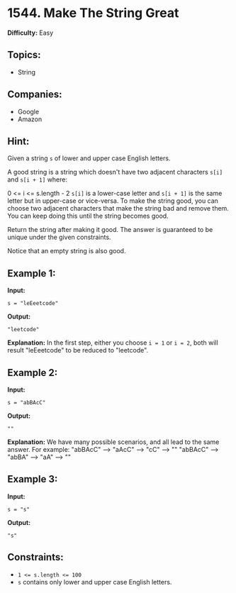# 1544. Make The String Great

**Difficulty:** Easy

## Topics:
- String

## Companies:
- Google
- Amazon

## Hint:
Given a string `s` of lower and upper case English letters.

A good string is a string which doesn't have two adjacent characters `s[i]` and `s[i + 1]` where:

0 <= i <= s.length - 2
`s[i]` is a lower-case letter and `s[i + 1]` is the same letter but in upper-case or vice-versa.
To make the string good, you can choose two adjacent characters that make the string bad and remove them. You can keep doing this until the string becomes good.

Return the string after making it good. The answer is guaranteed to be unique under the given constraints.

Notice that an empty string is also good.

## Example 1:

**Input:** 
```
s = "leEeetcode"
```
**Output:** 
```
"leetcode"
```
**Explanation:** 
In the first step, either you choose `i = 1` or `i = 2`, both will result "leEeetcode" to be reduced to "leetcode".

## Example 2:

**Input:** 
```
s = "abBAcC"
```
**Output:** 
```
""
```
**Explanation:** 
We have many possible scenarios, and all lead to the same answer. For example:
"abBAcC" --> "aAcC" --> "cC" --> ""
"abBAcC" --> "abBA" --> "aA" --> ""

## Example 3:

**Input:** 
```
s = "s"
```
**Output:** 
```
"s"
```

## Constraints:

- `1 <= s.length <= 100`
- `s` contains only lower and upper case English letters.


